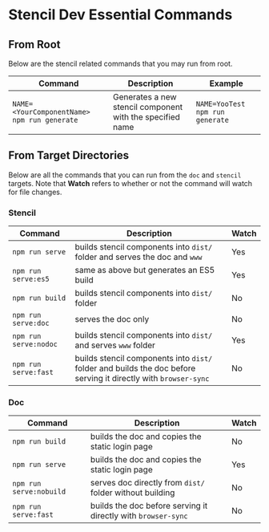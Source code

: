 # Stencil Dev Essential Commands

## From Root

Below are the stencil related commands that you may run from root.

|Command|Description|Example|
|---|---|---|
|`NAME=<YourComponentName> npm run generate`| Generates a new stencil component with the specified name| `NAME=YooTest npm run generate`|

## From Target Directories

Below are all the commands that you can run from the `doc` and `stencil` targets. Note that **Watch** refers to whether or not the command will watch for file changes.

### Stencil

|Command|Description|Watch|
|---|---|---|
|`npm run serve`|builds stencil components into `dist/` folder and serves the doc and `www`|Yes|
|`npm run serve:es5`|same as above but generates an ES5 build |Yes|
|`npm run build`|builds stencil components into `dist/` folder|No|
|`npm run serve:doc`|serves the doc only|No|
|`npm run serve:nodoc`|builds stencil components into `dist/` and serves `www` folder|Yes|
|`npm run serve:fast`|builds stencil components into `dist/` folder and builds the doc before serving it directly with `browser-sync`|No|

### Doc

|Command|Description|Watch|
|---|---|---|
|`npm run build`|builds the doc and copies the static login page|No|
|`npm run serve`|builds the doc and copies the static login page|Yes|
|`npm run serve:nobuild`|serves doc directly from `dist/` folder without building|No|
|`npm run serve:fast`|builds the doc before serving it directly with `browser-sync`|No|
